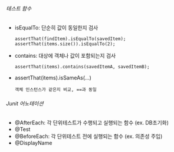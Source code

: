 ###### 테스트 함수
- isEqualTo: 단순히 값이 동일한지 검사
  ```
  assertThat(findItem).isEqualTo(savedItem);  
  assertThat(items.size()).isEqualTo(2);
  ```
- contains: 대상에 객체나 값이 포함되는지 검사
  ```
  assertThat(items).contains(savedItemA, savedItemB);
  ```
  
- assertThat(items).isSameAs(...)
  ```
  객체 인스턴스가 같은지 비교, ==과 동일
  ```



###### Junit 어노테이션
- @AfterEach: 각 단위테스트가 수행되고 실행되는 함수 (ex. DB초기화)
- @Test
- @BeforeEach: 각 단위테스트 전에 실행되는 함수 (ex. 의존성 주입)
- @DisplayName